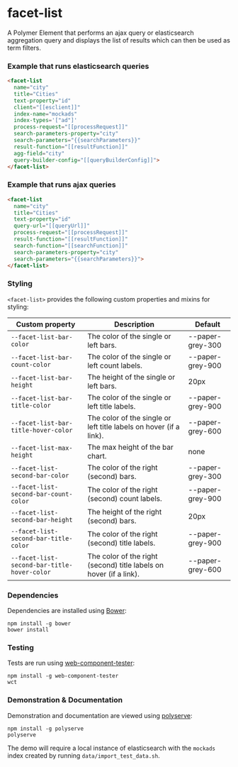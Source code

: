 # facet-list

A Polymer Element that performs an ajax query or elasticsearch aggregation query and displays the list of results which can then be used as term filters.

### Example that runs elasticsearch queries
```html
<facet-list
  name="city"
  title="Cities"
  text-property="id"
  client="[[esclient]]"
  index-name="mockads"
  index-types='["ad"]'
  process-request="[[processRequest]]"
  search-parameters-property="city"
  search-parameters="{{searchParameters}}"
  result-function="[[resultFunction]]"
  agg-field="city"
  query-builder-config="[[queryBuilderConfig]]">
</facet-list>
```

### Example that runs ajax queries
```html
<facet-list
  name="city"
  title="Cities"
  text-property="id"
  query-url="[[queryUrl]]"
  process-request="[[processRequest]]"
  result-function="[[resultFunction]]"
  search-function="[[searchFunction]]"
  search-parameters-property="city"
  search-parameters="{{searchParameters}}">
</facet-list>
```

### Styling

`<facet-list>` provides the following custom properties and mixins for styling:

Custom property                             | Description                                                         | Default
--------------------------------------------|---------------------------------------------------------------------|--------
`--facet-list-bar-color`                    | The color of the single or left bars.                               | --paper-grey-300
`--facet-list-bar-count-color`              | The color of the single or left count labels.                       | --paper-grey-900
`--facet-list-bar-height`                   | The height of the single or left bars.                              | 20px
`--facet-list-bar-title-color`              | The color of the single or left title labels.                       | --paper-grey-900
`--facet-list-bar-title-hover-color`        | The color of the single or left title labels on hover (if a link).  | --paper-grey-600
`--facet-list-max-height`                   | The max height of the bar chart.                                    | none
`--facet-list-second-bar-color`             | The color of the right (second) bars.                               | --paper-grey-300
`--facet-list-second-bar-count-color`       | The color of the right (second) count labels.                       | --paper-grey-900
`--facet-list-second-bar-height`            | The height of the right (second) bars.                              | 20px
`--facet-list-second-bar-title-color`       | The color of the right (second) title labels.                       | --paper-grey-900
`--facet-list-second-bar-title-hover-color` | The color of the right (second) title labels on hover (if a link).  | --paper-grey-600

### Dependencies

Dependencies are installed using [Bower](http://bower.io/):

    npm install -g bower
    bower install

### Testing

Tests are run using [web-component-tester](https://github.com/Polymer/web-component-tester):

    npm install -g web-component-tester
    wct

### Demonstration & Documentation

Demonstration and documentation are viewed using [polyserve](https://github.com/PolymerLabs/polyserve):

    npm install -g polyserve
    polyserve

The demo will require a local instance of elasticsearch with the `mockads` index created by running `data/import_test_data.sh`.
